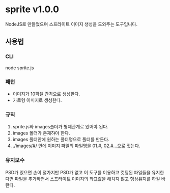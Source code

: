 # sprite v1.0.0
NodeJS로 만들었으며 스프라이트 이미지 생성을 도와주는 도구입니다.

## 사용법

### CLI
node sprite.js

### 패턴
- 이미지가 10픽셀 간격으로 생성한다.
- 가로형 이미지로 생성한다.

### 규칙
1. sprite.js와 images폴더가 형제관계로 있어야 된다.
2. images 폴더가 존재햐아 한다.
3. images 폴더안에 원하는 폴더명으로 폴더를 만든다.
4. ./images/#/ 안에 이미지 파일의 파일명을 01.#, 02.#...으로 짓는다.

### 유지보수
PSD가 있으면 손이 덜가지만 PSD가 없고 이 도구를 이용하고 컷팅된 파일들을 유지한다면 파일을 추가하면서 스프라이트 이미지의 좌표값을 해치지 않고 형상유지를 하길 바란다.